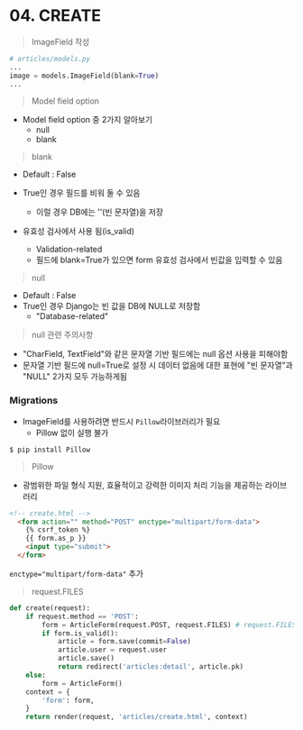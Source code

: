 # 04. CREATE

> ImageField 작성

```python
# articles/models.py
...
image = models.ImageField(blank=True)
...
```



> Model field option

- Model field option 중 2가지 알아보기
  - null
  - blank

> blank

- Default : False
- True인 경우 필드를 비워 둘 수 있음
  - 이럴 경우 DB에는 ''(빈 문자열)을 저장

- 유효성 검사에서 사용 됨(is_valid)
  - Validation-related
  - 필드에 blank=True가 있으면 form 유효성 검사에서 빈값을 입력할 수 있음



> null

- Default : False
- True인 경우 Django는 빈 값을 DB에 NULL로 저장함
  - "Database-related"



> null 관련 주의사항

- "CharField, TextField"와 같은 문자열 기반 필드에는 null 옵션 사용을 피해야함
- 문자열 기반 필드에 null=True로 설정 시 데이터 없음에 대한 표현에 "빈 문자열"과 "NULL" 2가지 모두 가능하게됨



### Migrations

- ImageField를 사용하려면 반드시 `Pillow`라이브러리가 필요
  - Pillow 없이 실행 불가

```
$ pip install Pillow
```

> Pillow

- 광범위한 파일 형식 지원, 효율적이고 강력한 이미지 처리 기능을 제공하는 라이브러리



```html
<!-- create.html -->
  <form action="" method="POST" enctype="multipart/form-data">
    {% csrf_token %}
    {{ form.as_p }}
    <input type="submit">
  </form>
```

`enctype="multipart/form-data"` 추가



> request.FILES

```python
def create(request):
    if request.method == 'POST':
        form = ArticleForm(request.POST, request.FILES) # request.FILES 추가
        if form.is_valid():
            article = form.save(commit=False)
            article.user = request.user
            article.save()
            return redirect('articles:detail', article.pk)
    else:
        form = ArticleForm()
    context = {
        'form': form,
    }
    return render(request, 'articles/create.html', context)
```

